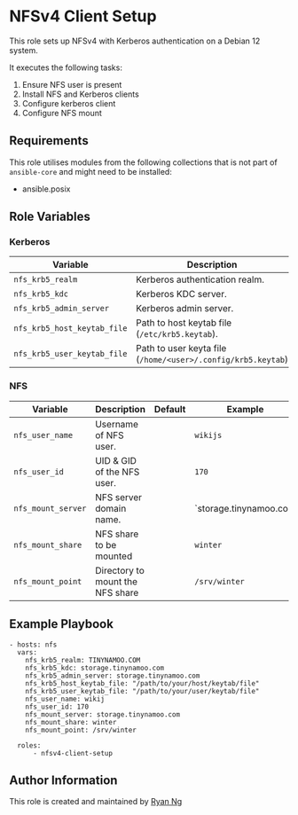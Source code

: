 <!-- @format -->

# NFSv4 Client Setup

This role sets up NFSv4 with Kerberos authentication on a Debian 12 system.

It executes the following tasks:

1. Ensure NFS user is present
1. Install NFS and Kerberos clients
1. Configure kerberos client
1. Configure NFS mount

## Requirements

This role utilises modules from the following collections that is not part of `ansible-core` and might need to be installed:

- ansible.posix

## Role Variables

### Kerberos

| Variable                    | Description                                                  | Default | Example                 |
| --------------------------- | ------------------------------------------------------------ | ------- | ----------------------- |
| `nfs_krb5_realm`            | Kerberos authentication realm.                               |         | `TINYNAMOO.COM`         |
| `nfs_krb5_kdc`              | Kerberos KDC server.                                         |         | `storage.tinynamoo.com` |
| `nfs_krb5_admin_server`     | Kerberos admin server.                                       |         | `storage.tinynamoo.com` |
| `nfs_krb5_host_keytab_file` | Path to host keytab file (`/etc/krb5.keytab`).               |         |                         |
| `nfs_krb5_user_keytab_file` | Path to user keyta file (`/home/<user>/.config/krb5.keytab`) |         |                         |

### NFS

| Variable           | Description                      | Default | Example                |
| ------------------ | -------------------------------- | ------- | ---------------------- |
| `nfs_user_name`    | Username of NFS user.            |         | `wikijs`               |
| `nfs_user_id`      | UID & GID of the NFS user.       |         | `170`                  |
| `nfs_mount_server` | NFS server domain name.          |         | `storage.tinynamoo.com |
| `nfs_mount_share`  | NFS share to be mounted          |         | `winter`               |
| `nfs_mount_point`  | Directory to mount the NFS share |         | `/srv/winter`          |

## Example Playbook

```
- hosts: nfs
  vars:
    nfs_krb5_realm: TINYNAMOO.COM
    nfs_krb5_kdc: storage.tinynamoo.com
    nfs_krb5_admin_server: storage.tinynamoo.com
    nfs_krb5_host_keytab_file: "/path/to/your/host/keytab/file"
    nfs_krb5_user_keytab_file: "/path/to/your/user/keytab/file"
    nfs_user_name: wikij
    nfs_user_id: 170
    nfs_mount_server: storage.tinynamoo.com
    nfs_mount_share: winter
    nfs_mount_point: /srv/winter

  roles:
      - nfsv4-client-setup
```

## Author Information

This role is created and maintained by [Ryan Ng](https://www.github.com/RyanNgWH)
